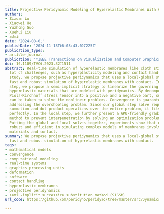 ```yaml
---
title: Projective Peridynamic Modeling of Hyperelastic Membranes With Contact
authors:
- Zixuan Lu
- Xiaowei He
- Yuzhong Guo
- Xuehui Liu
- admin
date: '2024-08-01'
publishDate: '2024-11-13T06:03:43.097225Z'
publication_types:
- article-journal
publication: '*IEEE Transactions on Visualization and Computer Graphics, 30*(8)'
doi: 10.1109/TVCG.2023.3271511
abstract: Real-time simulation of hyperelastic membranes like cloth still faces a
  lot of challenges, such as hyperplasticity modeling and contact handling. In this
  study, we propose projective peridynamics that uses a local-global strategy to enable
  fast and robust simulation of hyperelastic membranes with contact. In the global
  step, we propose a semi-implicit strategy to linearize the governing equation for
  hyperelastic materials that are modeled with peridynamics. By decomposing the first
  Piola-Kirchhoff stress tensor into a positive and a negative part, successive substitutions
  can be taken to solve the nonlinear problems. Convergence is guaranteed by further
  addressing the overshooting problem. Since our global step solve requires no energy
  summation and dot product operations over the entire problem, it fits into GPU implementation
  perfectly. In the local step, we further present a GPU-friendly gradient descent
  method to prevent interpenetration by solving an optimization problem independently.
  Putting the global and local solves together, experiments show that our method is
  robust and efficient in simulating complex models of membranes involving hyperelastic
  materials and contact.
summary: We propose projective peridynamics that uses a local-global strategy to enable
  fast and robust simulation of hyperelastic membranes with contact.
tags:
- mathematical models
- convergence
- computational modeling
- real-time systems
- graphics processing units
- deformation
- software
- contact handling
- hyperelastic membranes
- projective peridynamics
- semi -implicit successive substitution method (SISSM)
url_code: https://github.com/peridyno/peridyno/tree/master/src/Dynamics/Cuda/Peridynamics

---
```

